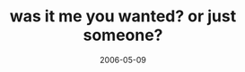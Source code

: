 ---
layout: base.njk
title : 'was it me you wanted? or just someone?' 
view_title : 'was it me you wanted? or just someone?' 
year : '2006' 
date : '2006-05-09' 
img_file : '/drawing/wasitmeyouwantedorjustsomeo.png' 
html_file : 'wasitmeyouwantedorjustsomeo' 
next_html : 'wherehaveyoubeen.html' 
year_order : '143' 
permalink : "title/{{html_file}}.html"
---